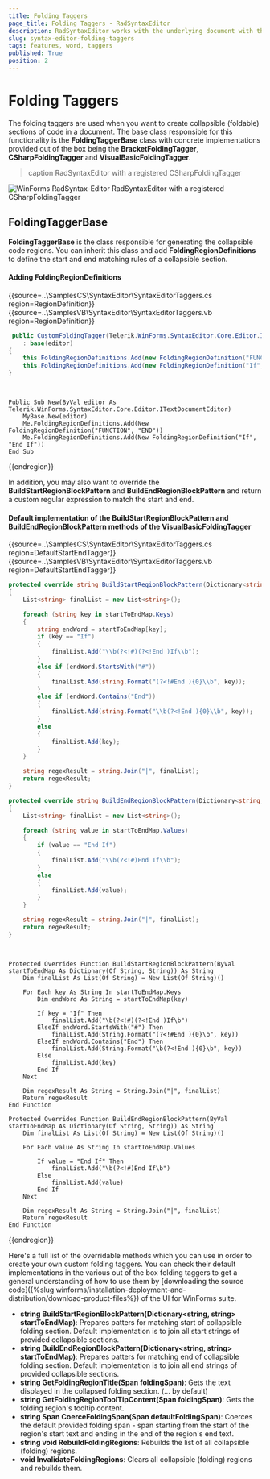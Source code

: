 ```yaml
---
title: Folding Taggers
page_title: Folding Taggers - RadSyntaxEditor
description: RadSyntaxEditor works with the underlying document with the help of taggers. 
slug: syntax-editor-folding-taggers
tags: features, word, taggers
published: True
position: 2
---
```


# Folding Taggers

The folding taggers are used when you want to create collapsible (foldable) sections of code in a document. The base class responsible for this functionality is the **FoldingTaggerBase** class with concrete implementations provided out of the box being the **BracketFoldingTagger**, **CSharpFoldingTagger** and **VisualBasicFoldingTagger**.

>caption RadSyntaxEditor with a registered CSharpFoldingTagger

![WinForms RadSyntax-Editor RadSyntaxEditor with a registered CSharpFoldingTagger](images/syntax-editor-folding-taggers001.png)
 

## FoldingTaggerBase

**FoldingTaggerBase** is the class responsible for generating the collapsible code regions. You can inherit this class and add **FoldingRegionDefinitions** to define the start and end matching rules of a collapsible section.

#### Adding FoldingRegionDefinitions

{{source=..\SamplesCS\SyntaxEditor\SyntaxEditorTaggers.cs region=RegionDefinition}}
{{source=..\SamplesVB\SyntaxEditor\SyntaxEditorTaggers.vb region=RegionDefinition}}

````C#
 public CustomFoldingTagger(Telerik.WinForms.SyntaxEditor.Core.Editor.ITextDocumentEditor editor)
    : base(editor)
{
    this.FoldingRegionDefinitions.Add(new FoldingRegionDefinition("FUNCTION", "END"));
    this.FoldingRegionDefinitions.Add(new FoldingRegionDefinition("If", "End If"));
}
         

````
````VB.NET

Public Sub New(ByVal editor As Telerik.WinForms.SyntaxEditor.Core.Editor.ITextDocumentEditor)
    MyBase.New(editor)
    Me.FoldingRegionDefinitions.Add(New FoldingRegionDefinition("FUNCTION", "END"))
    Me.FoldingRegionDefinitions.Add(New FoldingRegionDefinition("If", "End If"))
End Sub

````

{{endregion}}

In addition, you may also want to override the **BuildStartRegionBlockPattern** and **BuildEndRegionBlockPattern** and return a custom regular expression to match the start and end.

#### Default implementation of the BuildStartRegionBlockPattern and BuildEndRegionBlockPattern methods of the VisualBasicFoldingTagger

{{source=..\SamplesCS\SyntaxEditor\SyntaxEditorTaggers.cs region=DefaultStartEndTagger}}
{{source=..\SamplesVB\SyntaxEditor\SyntaxEditorTaggers.vb region=DefaultStartEndTagger}}

````C#
protected override string BuildStartRegionBlockPattern(Dictionary<string, string> startToEndMap)
{
    List<string> finalList = new List<string>();

    foreach (string key in startToEndMap.Keys)
    {
        string endWord = startToEndMap[key];
        if (key == "If")
        {
            finalList.Add("\\b(?<!#)(?<!End )If\\b");
        }
        else if (endWord.StartsWith("#"))
        {
            finalList.Add(string.Format("(?<!#End ){0}\\b", key));
        }
        else if (endWord.Contains("End"))
        {
            finalList.Add(string.Format("\\b(?<!End ){0}\\b", key));
        }
        else
        {
            finalList.Add(key);
        }
    }

    string regexResult = string.Join("|", finalList);
    return regexResult;
}

protected override string BuildEndRegionBlockPattern(Dictionary<string, string> startToEndMap)
{
    List<string> finalList = new List<string>();

    foreach (string value in startToEndMap.Values)
    {
        if (value == "End If")
        {
            finalList.Add("\\b(?<!#)End If\\b");
        }
        else
        {
            finalList.Add(value);
        }
    }

    string regexResult = string.Join("|", finalList);
    return regexResult;
}
         

````
````VB.NET

Protected Overrides Function BuildStartRegionBlockPattern(ByVal startToEndMap As Dictionary(Of String, String)) As String
    Dim finalList As List(Of String) = New List(Of String)()

    For Each key As String In startToEndMap.Keys
        Dim endWord As String = startToEndMap(key)

        If key = "If" Then
            finalList.Add("\b(?<!#)(?<!End )If\b")
        ElseIf endWord.StartsWith("#") Then
            finalList.Add(String.Format("(?<!#End ){0}\b", key))
        ElseIf endWord.Contains("End") Then
            finalList.Add(String.Format("\b(?<!End ){0}\b", key))
        Else
            finalList.Add(key)
        End If
    Next

    Dim regexResult As String = String.Join("|", finalList)
    Return regexResult
End Function

Protected Overrides Function BuildEndRegionBlockPattern(ByVal startToEndMap As Dictionary(Of String, String)) As String
    Dim finalList As List(Of String) = New List(Of String)()

    For Each value As String In startToEndMap.Values

        If value = "End If" Then
            finalList.Add("\b(?<!#)End If\b")
        Else
            finalList.Add(value)
        End If
    Next

    Dim regexResult As String = String.Join("|", finalList)
    Return regexResult
End Function

````

{{endregion}}

Here's a full list of the overridable methods which you can use in order to create your own custom folding taggers. You can check their default implementations in the various out of the box folding taggers to get a general understanding of how to use them by [downloading the source code]({%slug winforms/installation-deployment-and-distribution/download-product-files%}) of the UI for WinForms suite.
* **string BuildStartRegionBlockPattern(Dictionary<string, string> startToEndMap)**: Prepares patters for matching start of collapsible folding section. Default implementation is to join all start strings of provided collapsible sections.
* **string BuildEndRegionBlockPattern(Dictionary<string, string> startToEndMap)**: Prepares patters for matching end of collapsible folding section. Default implementation is to join all end strings of provided collapsible sections.
* **string GetFoldingRegionTitle(Span foldingSpan)**: Gets the text displayed in the collapsed folding section. (... by default)
* **string GetFoldingRegionToolTipContent(Span foldingSpan)**: Gets the folding region's tooltip content.
* **string Span CoerceFoldingSpan(Span defaultFoldingSpan)**: Coerces the default provided folding span - span starting from the start of the region's start text and ending in the end of the region's end text.
* **string void RebuildFoldingRegions**: Rebuilds the list of all collapsible (folding) regions.
* **void InvalidateFoldingRegions**: Clears all collapsible (folding) regions and rebuilds them.

